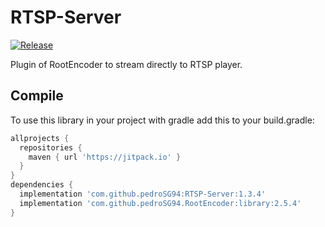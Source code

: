 # RTSP-Server

[![Release](https://jitpack.io/v/pedroSG94/RTSP-Server.svg)](https://jitpack.io/#pedroSG94/RTSP-Server)

Plugin of RootEncoder to stream directly to RTSP player.

## Compile

To use this library in your project with gradle add this to your build.gradle:

```gradle
allprojects {
  repositories {
    maven { url 'https://jitpack.io' }
  }
}
dependencies {
  implementation 'com.github.pedroSG94:RTSP-Server:1.3.4'
  implementation 'com.github.pedroSG94.RootEncoder:library:2.5.4'
}

```

